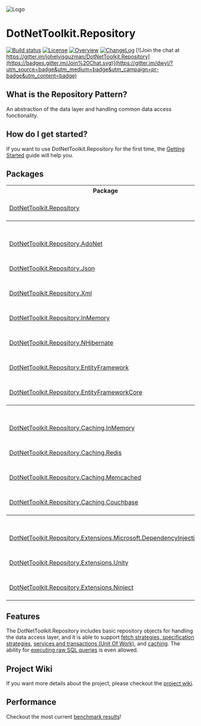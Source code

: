 ![Logo](https://raw.githubusercontent.com/johelvisguzman/DotNetToolkit.Repository/master/Toolkit.png)

# DotNetToolkit.Repository

[![Build status](https://ci.appveyor.com/api/projects/status/v02h9efjwev30sof?svg=true)](https://ci.appveyor.com/project/johelvisguzman/dotnettoolkit-repository)
[![License](https://img.shields.io/badge/license-MIT-blue.svg)](LICENSE.md)
[![Overview](https://img.shields.io/badge/docs-Overview-green.svg?style=flat)](https://github.com/johelvisguzman/DotNetToolkit.Repository/wiki/getting-started)
[![ChangeLog](https://img.shields.io/badge/docs-ChangeLog-green.svg?style=flat)](https://github.com/johelvisguzman/DotNetToolkit.Repository/releases)
[![Join the chat at https://gitter.im/johelvisguzman/DotNetToolkit.Repository](https://badges.gitter.im/Join%20Chat.svg)](https://gitter.im/dwyl/?utm_source=badge&utm_medium=badge&utm_campaign=pr-badge&utm_content=badge) 

## What is the Repository Pattern?

An abstraction of the data layer and handling common data access functionality.

## How do I get started?
If you want to use DotNetToolkit.Repository for the first time, the [Getting Started](https://github.com/johelvisguzman/DotNetToolkit.Repository/wiki/Getting-Started) guide will help you.

## Packages

<table>
    <tr>
      <th>Package</th>
      <th>Nuget Stable</th>
      <th>Downloads</th>
	  <th>MyGet</th>
    </tr>
    <tr>
      <td><a href="https://github.com/johelvisguzman/DotNetToolkit.Repository/tree/master/src/DotNetToolkit.Repository/">DotNetToolkit.Repository</a></td>
      <td><a href="https://www.nuget.org/packages/DotNetToolkit.Repository/"><img src="https://img.shields.io/nuget/v/DotNetToolkit.Repository.svg" alt="DotNetToolkit.Repository"></a></td>
      <td><a href="https://www.nuget.org/packages/DotNetToolkit.Repository/"><img src="https://img.shields.io/nuget/dt/DotNetToolkit.Repository.svg" alt="DotNetToolkit.Repository"></a></td>
	  <td><a href="https://www.myget.org/feed/dotnettoolkitrepository-dev/package/nuget/DotNetToolkit.Repository"><img src="https://img.shields.io/myget/dotnettoolkitrepository-dev/v/DotNetToolkit.Repository.svg?label=myget" alt="MyGet (dev)"></a></td>
    </tr>
	<tr>
		<th colspan="4">ORM Providers</th>
	</tr>
	<tr>
      <td><a href="https://github.com/johelvisguzman/DotNetToolkit.Repository/tree/master/src/DotNetToolkit.Repository.AdoNet/">DotNetToolkit.Repository.AdoNet</a></td>
      <td><a href="https://www.nuget.org/packages/DotNetToolkit.Repository.AdoNet/"><img src="https://img.shields.io/nuget/v/DotNetToolkit.Repository.AdoNet.svg" alt="DotNetToolkit.Repository.AdoNet"></a></td>
      <td><a href="https://www.nuget.org/packages/DotNetToolkit.Repository.AdoNet/"><img src="https://img.shields.io/nuget/dt/DotNetToolkit.Repository.AdoNet.svg" alt="DotNetToolkit.Repository.AdoNet"></a></td>
	  <td><a href="https://www.myget.org/feed/dotnettoolkitrepository-dev/package/nuget/DotNetToolkit.Repository.AdoNet"><img src="https://img.shields.io/myget/dotnettoolkitrepository-dev/v/DotNetToolkit.Repository.AdoNet.svg?label=myget" alt="MyGet (dev)"></a></td>
    </tr>
	<tr>
      <td><a href="https://github.com/johelvisguzman/DotNetToolkit.Repository/tree/master/src/DotNetToolkit.Repository.Json/">DotNetToolkit.Repository.Json</a></td>
      <td><a href="https://www.nuget.org/packages/DotNetToolkit.Repository.Json/"><img src="https://img.shields.io/nuget/v/DotNetToolkit.Repository.Json.svg" alt="DotNetToolkit.Repository.Json"></a></td>
      <td><a href="https://www.nuget.org/packages/DotNetToolkit.Repository.Json/"><img src="https://img.shields.io/nuget/dt/DotNetToolkit.Repository.Json.svg" alt="DotNetToolkit.Repository.Json"></a></td>
	  <td><a href="https://www.myget.org/feed/dotnettoolkitrepository-dev/package/nuget/DotNetToolkit.Repository.Json"><img src="https://img.shields.io/myget/dotnettoolkitrepository-dev/v/DotNetToolkit.Repository.Json.svg?label=myget" alt="MyGet (dev)"></a></td>
    </tr>
	<tr>
      <td><a href="https://github.com/johelvisguzman/DotNetToolkit.Repository/tree/master/src/DotNetToolkit.Repository.Xml/">DotNetToolkit.Repository.Xml</a></td>
      <td><a href="https://www.nuget.org/packages/DotNetToolkit.Repository.Xml/"><img src="https://img.shields.io/nuget/v/DotNetToolkit.Repository.Xml.svg" alt="DotNetToolkit.Repository.Xml"></a></td>
      <td><a href="https://www.nuget.org/packages/DotNetToolkit.Repository.Xml/"><img src="https://img.shields.io/nuget/dt/DotNetToolkit.Repository.Xml.svg" alt="DotNetToolkit.Repository.Xml"></a></td>
	  <td><a href="https://www.myget.org/feed/dotnettoolkitrepository-dev/package/nuget/DotNetToolkit.Repository.Xml"><img src="https://img.shields.io/myget/dotnettoolkitrepository-dev/v/DotNetToolkit.Repository.Xml.svg?label=myget" alt="MyGet (dev)"></a></td>
    </tr>
	<tr>
      <td><a href="https://github.com/johelvisguzman/DotNetToolkit.Repository/tree/master/src/DotNetToolkit.Repository.InMemory/">DotNetToolkit.Repository.InMemory</a></td>
      <td><a href="https://www.nuget.org/packages/DotNetToolkit.Repository.InMemory/"><img src="https://img.shields.io/nuget/v/DotNetToolkit.Repository.InMemory.svg" alt="DotNetToolkit.Repository.InMemory"></a></td>
      <td><a href="https://www.nuget.org/packages/DotNetToolkit.Repository.InMemory/"><img src="https://img.shields.io/nuget/dt/DotNetToolkit.Repository.InMemory.svg" alt="DotNetToolkit.Repository.InMemory"></a></td>
	  <td><a href="https://www.myget.org/feed/dotnettoolkitrepository-dev/package/nuget/DotNetToolkit.Repository.InMemory"><img src="https://img.shields.io/myget/dotnettoolkitrepository-dev/v/DotNetToolkit.Repository.InMemory.svg?label=myget" alt="MyGet (dev)"></a></td>
    </tr>
	<tr>
      <td><a href="https://github.com/johelvisguzman/DotNetToolkit.Repository/tree/master/src/DotNetToolkit.Repository.NHibernate/">DotNetToolkit.Repository.NHibernate</a></td>
      <td><a href="https://www.nuget.org/packages/DotNetToolkit.Repository.NHibernate/"><img src="https://img.shields.io/nuget/v/DotNetToolkit.Repository.NHibernate.svg" alt="DotNetToolkit.Repository.NHibernate"></a></td>
      <td><a href="https://www.nuget.org/packages/DotNetToolkit.Repository.NHibernate/"><img src="https://img.shields.io/nuget/dt/DotNetToolkit.Repository.NHibernate.svg" alt="DotNetToolkit.Repository.NHibernate"></a></td>
	  <td><a href="https://www.myget.org/feed/dotnettoolkitrepository-dev/package/nuget/DotNetToolkit.Repository.NHibernate"><img src="https://img.shields.io/myget/dotnettoolkitrepository-dev/v/DotNetToolkit.Repository.NHibernate.svg?label=myget" alt="MyGet (dev)"></a></td>
    </tr>
	<tr>
      <td><a href="https://github.com/johelvisguzman/DotNetToolkit.Repository/tree/master/src/DotNetToolkit.Repository.EntityFramework/">DotNetToolkit.Repository.EntityFramework</a></td>
      <td><a href="https://www.nuget.org/packages/DotNetToolkit.Repository.EntityFramework/"><img src="https://img.shields.io/nuget/v/DotNetToolkit.Repository.EntityFramework.svg" alt="DotNetToolkit.Repository.EntityFramework"></a></td>
      <td><a href="https://www.nuget.org/packages/DotNetToolkit.Repository.EntityFramework/"><img src="https://img.shields.io/nuget/dt/DotNetToolkit.Repository.EntityFramework.svg" alt="DotNetToolkit.Repository.EntityFramework"></a></td>
	  <td><a href="https://www.myget.org/feed/dotnettoolkitrepository-dev/package/nuget/DotNetToolkit.Repository.EntityFramework"><img src="https://img.shields.io/myget/dotnettoolkitrepository-dev/v/DotNetToolkit.Repository.EntityFramework.svg?label=myget" alt="MyGet (dev)"></a></td>
    </tr>
	<tr>
      <td><a href="https://github.com/johelvisguzman/DotNetToolkit.Repository/tree/master/src/DotNetToolkit.Repository.EntityFrameworkCore/">DotNetToolkit.Repository.EntityFrameworkCore</a></td>
      <td><a href="https://www.nuget.org/packages/DotNetToolkit.Repository.EntityFrameworkCore/"><img src="https://img.shields.io/nuget/v/DotNetToolkit.Repository.EntityFrameworkCore.svg" alt="DotNetToolkit.Repository.EntityFrameworkCore"></a></td>
      <td><a href="https://www.nuget.org/packages/DotNetToolkit.Repository.EntityFrameworkCore/"><img src="https://img.shields.io/nuget/dt/DotNetToolkit.Repository.EntityFrameworkCore.svg" alt="DotNetToolkit.Repository.EntityFrameworkCore"></a></td>
	  <td><a href="https://www.myget.org/feed/dotnettoolkitrepository-dev/package/nuget/DotNetToolkit.Repository.EntityFrameworkCore"><img src="https://img.shields.io/myget/dotnettoolkitrepository-dev/v/DotNetToolkit.Repository.EntityFrameworkCore.svg?label=myget" alt="MyGet (dev)"></a></td>
    </tr>
	<tr>
		<th colspan="4">Caching Providers</th>
	</tr>
	<tr>
      <td><a href="https://github.com/johelvisguzman/DotNetToolkit.Repository/tree/master/src/DotNetToolkit.Repository.Caching.InMemory/">DotNetToolkit.Repository.Caching.InMemory</a></td>
      <td><a href="https://www.nuget.org/packages/DotNetToolkit.Repository.Caching.InMemory/"><img src="https://img.shields.io/nuget/v/DotNetToolkit.Repository.Caching.InMemory.svg" alt="DotNetToolkit.Repository.Caching.InMemory"></a></td>
      <td><a href="https://www.nuget.org/packages/DotNetToolkit.Repository.Caching.InMemory/"><img src="https://img.shields.io/nuget/dt/DotNetToolkit.Repository.Caching.InMemory.svg" alt="DotNetToolkit.Repository.Caching.InMemory"></a></td>
	  <td><a href="https://www.myget.org/feed/dotnettoolkitrepository-dev/package/nuget/DotNetToolkit.Repository.Caching.InMemory"><img src="https://img.shields.io/myget/dotnettoolkitrepository-dev/v/DotNetToolkit.Repository.Caching.InMemory.svg?label=myget" alt="MyGet (dev)"></a></td>
    </tr>
	<tr>
      <td><a href="https://github.com/johelvisguzman/DotNetToolkit.Repository/tree/master/src/DotNetToolkit.Repository.Caching.Redis/">DotNetToolkit.Repository.Caching.Redis</a></td>
      <td><a href="https://www.nuget.org/packages/DotNetToolkit.Repository.Caching.Redis/"><img src="https://img.shields.io/nuget/v/DotNetToolkit.Repository.Caching.Redis.svg" alt="DotNetToolkit.Repository.Caching.Redis"></a></td>
      <td><a href="https://www.nuget.org/packages/DotNetToolkit.Repository.Caching.Redis/"><img src="https://img.shields.io/nuget/dt/DotNetToolkit.Repository.Caching.Redis.svg" alt="DotNetToolkit.Repository.Caching.Redis"></a></td>
	  <td><a href="https://www.myget.org/feed/dotnettoolkitrepository-dev/package/nuget/DotNetToolkit.Repository.Caching.Redis"><img src="https://img.shields.io/myget/dotnettoolkitrepository-dev/v/DotNetToolkit.Repository.Caching.Redis.svg?label=myget" alt="MyGet (dev)"></a></td>
    </tr>
	<tr>
      <td><a href="https://github.com/johelvisguzman/DotNetToolkit.Repository/tree/master/src/DotNetToolkit.Repository.Caching.Memcached/">DotNetToolkit.Repository.Caching.Memcached</a></td>
      <td><a href="https://www.nuget.org/packages/DotNetToolkit.Repository.Caching.Memcached/"><img src="https://img.shields.io/nuget/v/DotNetToolkit.Repository.Caching.Memcached.svg" alt="DotNetToolkit.Repository.Caching.Memcached"></a></td>
      <td><a href="https://www.nuget.org/packages/DotNetToolkit.Repository.Caching.Memcached/"><img src="https://img.shields.io/nuget/dt/DotNetToolkit.Repository.Caching.Memcached.svg" alt="DotNetToolkit.Repository.Caching.Memcached"></a></td>
	  <td><a href="https://www.myget.org/feed/dotnettoolkitrepository-dev/package/nuget/DotNetToolkit.Repository.Caching.Memcached"><img src="https://img.shields.io/myget/dotnettoolkitrepository-dev/v/DotNetToolkit.Repository.Caching.Memcached.svg?label=myget" alt="MyGet (dev)"></a></td>
    </tr>
	<tr>
      <td><a href="https://github.com/johelvisguzman/DotNetToolkit.Repository/tree/master/src/DotNetToolkit.Repository.Caching.Couchbase/">DotNetToolkit.Repository.Caching.Couchbase</a></td>
      <td><a href="https://www.nuget.org/packages/DotNetToolkit.Repository.Caching.Couchbase/"><img src="https://img.shields.io/nuget/v/DotNetToolkit.Repository.Caching.Couchbase.svg" alt="DotNetToolkit.Repository.Caching.Couchbase"></a></td>
      <td><a href="https://www.nuget.org/packages/DotNetToolkit.Repository.Caching.Couchbase/"><img src="https://img.shields.io/nuget/dt/DotNetToolkit.Repository.Caching.Couchbase.svg" alt="DotNetToolkit.Repository.Caching.Couchbase"></a></td>
	  <td><a href="https://www.myget.org/feed/dotnettoolkitrepository-dev/package/nuget/DotNetToolkit.Repository.Caching.Couchbase"><img src="https://img.shields.io/myget/dotnettoolkitrepository-dev/v/DotNetToolkit.Repository.Caching.Couchbase.svg?label=myget" alt="MyGet (dev)"></a></td>
    </tr>
		<tr>
		<th colspan="4">IoC Container Extensions</th>
	</tr>
	<tr>
      <td><a href="https://github.com/johelvisguzman/DotNetToolkit.Repository/tree/master/src/DotNetToolkit.Repository.Extensions.Microsoft.DependencyInjection/">DotNetToolkit.Repository.Extensions.Microsoft.DependencyInjection</a></td>
      <td><a href="https://www.nuget.org/packages/DotNetToolkit.Repository.Extensions.Microsoft.DependencyInjection/"><img src="https://img.shields.io/nuget/v/DotNetToolkit.Repository.Extensions.Microsoft.DependencyInjection.svg" alt="DotNetToolkit.Repository.Extensions.Microsoft.DependencyInjection"></a></td>
      <td><a href="https://www.nuget.org/packages/DotNetToolkit.Repository.Extensions.Microsoft.DependencyInjection/"><img src="https://img.shields.io/nuget/dt/DotNetToolkit.Repository.Extensions.Microsoft.DependencyInjection.svg" alt="DotNetToolkit.Repository.Extensions.Microsoft.DependencyInjection"></a></td>
	  <td><a href="https://www.myget.org/feed/dotnettoolkitrepository-dev/package/nuget/DotNetToolkit.Repository.Extensions.Microsoft.DependencyInjection"><img src="https://img.shields.io/myget/dotnettoolkitrepository-dev/v/DotNetToolkit.Repository.Extensions.Microsoft.DependencyInjection.svg?label=myget" alt="MyGet (dev)"></a></td>
    </tr>
	<tr>
      <td><a href="https://github.com/johelvisguzman/DotNetToolkit.Repository/tree/master/src/DotNetToolkit.Repository.Extensions.Unity/">DotNetToolkit.Repository.Extensions.Unity</a></td>
      <td><a href="https://www.nuget.org/packages/DotNetToolkit.Repository.Extensions.Unity/"><img src="https://img.shields.io/nuget/v/DotNetToolkit.Repository.Extensions.Unity.svg" alt="DotNetToolkit.Repository.Extensions.Unity"></a></td>
      <td><a href="https://www.nuget.org/packages/DotNetToolkit.Repository.Extensions.Unity/"><img src="https://img.shields.io/nuget/dt/DotNetToolkit.Repository.Extensions.Unity.svg" alt="DotNetToolkit.Repository.Extensions.Unity"></a></td>
	  <td><a href="https://www.myget.org/feed/dotnettoolkitrepository-dev/package/nuget/DotNetToolkit.Repository.Extensions.Unity"><img src="https://img.shields.io/myget/dotnettoolkitrepository-dev/v/DotNetToolkit.Repository.Extensions.Unity.svg?label=myget" alt="MyGet (dev)"></a></td>
    </tr>
	<tr>
      <td><a href="https://github.com/johelvisguzman/DotNetToolkit.Repository/tree/master/src/DotNetToolkit.Repository.Extensions.Ninject/">DotNetToolkit.Repository.Extensions.Ninject</a></td>
      <td><a href="https://www.nuget.org/packages/DotNetToolkit.Repository.Extensions.Ninject/"><img src="https://img.shields.io/nuget/v/DotNetToolkit.Repository.Extensions.Ninject.svg" alt="DotNetToolkit.Repository.Extensions.Ninject"></a></td>
      <td><a href="https://www.nuget.org/packages/DotNetToolkit.Repository.Extensions.Ninject/"><img src="https://img.shields.io/nuget/dt/DotNetToolkit.Repository.Extensions.Ninject.svg" alt="DotNetToolkit.Repository.Extensions.Ninject"></a></td>
	  <td><a href="https://www.myget.org/feed/dotnettoolkitrepository-dev/package/nuget/DotNetToolkit.Repository.Extensions.Ninject"><img src="https://img.shields.io/myget/dotnettoolkitrepository-dev/v/DotNetToolkit.Repository.Extensions.Ninject.svg?label=myget" alt="MyGet (dev)"></a></td>
    </tr>
</table>

## Features

The DotNetToolkit.Repository includes basic repository objects for handling the data access layer, and it is able to support [fetch strategies, specification strategies](https://github.com/johelvisguzman/DotNetToolkit.Repository/wiki/Query-Options-&-Results), [services and transactions (Unit Of Work)](https://github.com/johelvisguzman/DotNetToolkit.Repository/wiki/Services), and [caching](https://github.com/johelvisguzman/DotNetToolkit.Repository/wiki/Caching). The ability for [executing raw SQL queries](https://github.com/johelvisguzman/DotNetToolkit.Repository/wiki/Execute-Raw-Sql-Queries) is even allowed.

## Project Wiki

If you want more details about the project, please checkout the [project wiki](https://github.com/johelvisguzman/DotNetToolkit.Repository/wiki/Home).

## Performance

Checkout the most current [benchmark results](https://github.com/johelvisguzman/DotNetToolkit.Repository/wiki/Performance)!
